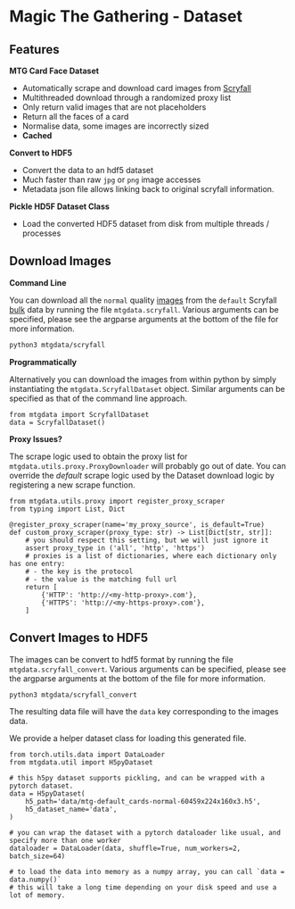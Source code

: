 # Magic The Gathering - Dataset

## Features

**MTG Card Face Dataset**
- Automatically scrape and download card images from [Scryfall](https://scryfall.com)
- Multithreaded download through a randomized proxy list
- Only return valid images that are not placeholders
- Return all the faces of a card
- Normalise data, some images are incorrectly sized
- **Cached**

**Convert to HDF5**
- Convert the data to an hdf5 dataset
- Much faster than raw `jpg` or `png` image accesses
- Metadata json file allows linking back to original scryfall information.

**Pickle HD5F Dataset Class**
- Load the converted HDF5 dataset from disk from multiple threads / processes

## Download Images

**Command Line**

You can download all the `normal` quality [images](https://scryfall.com/docs/api/images)
from the `default` Scryfall [bulk](https://scryfall.com/docs/api/bulk-data) data
by running the file `mtgdata.scryfall`. Various arguments can be specified, please
see the argparse arguments at the bottom of the file for more information.

```bash
python3 mtgdata/scryfall
```

**Programmatically**

Alternatively you can download the images from within python by simply instantiating
the `mtgdata.ScryfallDataset` object. Similar arguments can be specified as that of the
command line approach.

```
from mtgdata import ScryfallDataset 
data = ScryfallDataset()
```

**Proxy Issues?**

The scrape logic used to obtain the proxy list for `mtgdata.utils.proxy.ProxyDownloader` will
probably go out of date. You can override the *default* scrape logic used by the Dataset download
logic  by registering a new scrape function.

```python3
from mtgdata.utils.proxy import register_proxy_scraper
from typing import List, Dict

@register_proxy_scraper(name='my_proxy_source', is_default=True)
def custom_proxy_scraper(proxy_type: str) -> List[Dict[str, str]]:
    # you should respect this setting, but we will just ignore it
    assert proxy_type in ('all', 'http', 'https')
    # proxies is a list of dictionaries, where each dictionary only has one entry:
    # - the key is the protocol
    # - the value is the matching full url
    return [
        {'HTTP': 'http://<my-http-proxy>.com'},
        {'HTTPS': 'http://<my-https-proxy>.com'},
    ]
```

## Convert Images to HDF5

The images can be convert to hdf5 format by running the file `mtgdata.scryfall_convert`.
Various arguments can be specified, please see the argparse arguments at the bottom of
the file for more information.

```bash
python3 mtgdata/scryfall_convert
```

The resulting data file will have the `data` key corresponding to the images data.

We provide a helper dataset class for loading this generated file.

```python3
from torch.utils.data import DataLoader
from mtgdata.util import H5pyDataset

# this h5py dataset supports pickling, and can be wrapped with a pytorch dataset.
data = H5pyDataset(
    h5_path='data/mtg-default_cards-normal-60459x224x160x3.h5',
    h5_dataset_name='data',
)

# you can wrap the dataset with a pytorch dataloader like usual, and specify more than one worker
dataloader = DataLoader(data, shuffle=True, num_workers=2, batch_size=64)

# to load the data into memory as a numpy array, you can call `data = data.numpy()`
# this will take a long time depending on your disk speed and use a lot of memory.
```
